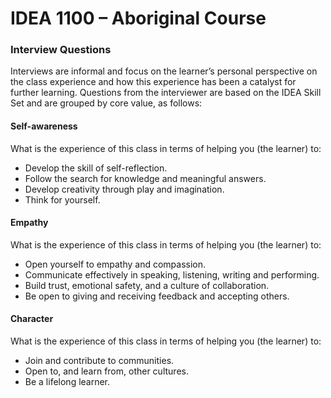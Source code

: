 
IDEA 1100 – Aboriginal Course
=============================

### Interview Questions

Interviews are informal and focus on the learner’s personal perspective on the class experience and how this experience has been a catalyst for further
learning. Questions from the interviewer are based on the IDEA Skill Set and are grouped by core value, as follows:

#### Self-awareness

What is the experience of this class in terms of helping you (the learner) to:

* Develop the skill of self-reflection.
* Follow the search for knowledge and meaningful answers.
* Develop creativity through play and imagination.
* Think for yourself.

#### Empathy

What is the experience of this class in terms of helping you (the learner) to:

* Open yourself to empathy and compassion.
* Communicate effectively in speaking, listening, writing and performing.
* Build trust, emotional safety, and a culture of collaboration.
* Be open to giving and receiving feedback and accepting others.

#### Character

What is the experience of this class in terms of helping you (the learner) to:

* Join and contribute to communities.
* Open to, and learn from, other cultures.
* Be a lifelong learner.



